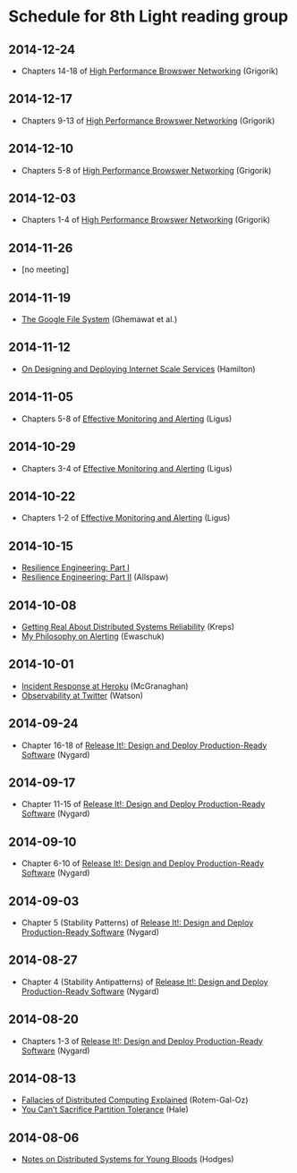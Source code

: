 # Schedule for 8th Light reading group

## 2014-12-24
* Chapters 14-18 of [High Performance Browswer Networking](http://chimera.labs.oreilly.com/books/1230000000545/index.html) (Grigorik)

## 2014-12-17
* Chapters 9-13 of [High Performance Browswer Networking](http://chimera.labs.oreilly.com/books/1230000000545/index.html) (Grigorik)

## 2014-12-10
* Chapters 5-8 of [High Performance Browswer Networking](http://chimera.labs.oreilly.com/books/1230000000545/index.html) (Grigorik)

## 2014-12-03
* Chapters 1-4 of [High Performance Browswer Networking](http://chimera.labs.oreilly.com/books/1230000000545/index.html) (Grigorik)

## 2014-11-26
* [no meeting]

## 2014-11-19
* [The Google File System](http://research.google.com/archive/gfs-sosp2003.pdf) (Ghemawat et al.)

## 2014-11-12
* [On Designing and Deploying Internet Scale Services](http://mvdirona.com/jrh/talksAndPapers/JamesRH_Lisa.pdf) (Hamilton)

## 2014-11-05
* Chapters 5-8 of [Effective Monitoring and Alerting](http://www.amazon.com/Effective-Monitoring-Alerting-For-Operations/dp/1449333524) (Ligus)

## 2014-10-29
* Chapters 3-4 of [Effective Monitoring and Alerting](http://www.amazon.com/Effective-Monitoring-Alerting-For-Operations/dp/1449333524) (Ligus)

## 2014-10-22
* Chapters 1-2 of [Effective Monitoring and Alerting](http://www.amazon.com/Effective-Monitoring-Alerting-For-Operations/dp/1449333524) (Ligus)

## 2014-10-15
* [Resilience Engineering: Part I](http://www.kitchensoap.com/2011/04/07/resilience-engineering-part-i/)
* [Resilience Engineering: Part II](http://www.kitchensoap.com/2012/06/18/resilience-engineering-part-ii-lenses/) (Allspaw)

## 2014-10-08
* [Getting Real About Distributed Systems Reliability](http://blog.empathybox.com/post/19574936361/getting-real-about-distributed-system-reliability) (Kreps)
* [My Philosophy on Alerting](https://docs.google.com/document/d/199PqyG3UsyXlwieHaqbGiWVa8eMWi8zzAn0YfcApr8Q/edit#heading=h.whsaboyw21nk) (Ewaschuk)

## 2014-10-01
* [Incident Response at Heroku](https://blog.heroku.com/archives/2014/5/9/incident-response-at-heroku) (McGranaghan)
* [Observability at Twitter](https://blog.twitter.com/2013/observability-at-twitter) (Watson)

## 2014-09-24
* Chapter 16-18 of [Release It!: Design and Deploy Production-Ready Software](http://www.amazon.com/Release-It-Production-Ready-Pragmatic-Programmers/dp/0978739213) (Nygard)

## 2014-09-17
* Chapter 11-15 of [Release It!: Design and Deploy Production-Ready Software](http://www.amazon.com/Release-It-Production-Ready-Pragmatic-Programmers/dp/0978739213) (Nygard)

## 2014-09-10
* Chapter 6-10 of [Release It!: Design and Deploy Production-Ready Software](http://www.amazon.com/Release-It-Production-Ready-Pragmatic-Programmers/dp/0978739213) (Nygard)

## 2014-09-03
* Chapter 5 (Stability Patterns) of [Release It!: Design and Deploy Production-Ready Software](http://www.amazon.com/Release-It-Production-Ready-Pragmatic-Programmers/dp/0978739213) (Nygard)

## 2014-08-27
* Chapter 4 (Stability Antipatterns) of [Release It!: Design and Deploy Production-Ready Software](http://www.amazon.com/Release-It-Production-Ready-Pragmatic-Programmers/dp/0978739213) (Nygard)

## 2014-08-20
* Chapters 1-3 of [Release It!: Design and Deploy Production-Ready Software](http://www.amazon.com/Release-It-Production-Ready-Pragmatic-Programmers/dp/0978739213) (Nygard)

## 2014-08-13
* [Fallacies of Distributed Computing Explained](http://www.rgoarchitects.com/Files/fallacies.pdf) (Rotem-Gal-Oz)
* [You Can’t Sacrifice Partition Tolerance](http://codahale.com/you-cant-sacrifice-partition-tolerance/) (Hale)

## 2014-08-06
* [Notes on Distributed Systems for Young Bloods](http://www.somethingsimilar.com/2013/01/14/notes-on-distributed-systems-for-young-bloods/) (Hodges)
